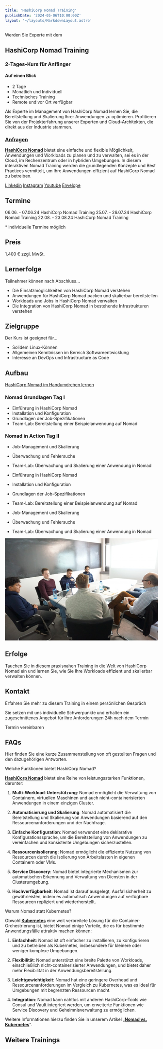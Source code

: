 ```yaml
---
title: 'HashiCorp Nomad Training'
publishDate: '2024-05-06T10:00:00Z'
layout: '~/layouts/MarkdownLayout.astro'
---
```


Werden Sie Experte mit dem

## HashiCorp Nomad Training

### 2-Tages-Kurs für Anfänger

#### Auf einen Blick

* 2 Tage
* Monatlich und Individuell
* Technisches Training
* Remote und vor Ort verfügbar

Als Experte im Management von HashiCorp Nomad lernen Sie, die Bereitstellung und Skalierung Ihrer Anwendungen zu optimieren. Profitieren Sie von der Projekterfahrung unserer Experten und Cloud-Architekten, die direkt aus der Industrie stammen.

### [Anfragen](#sec1)

**[HashiCorp Nomad](https://thinkport.digital/setup-von-hashicorp-nomad/)** bietet eine einfache und flexible Möglichkeit, Anwendungen und Workloads zu planen und zu verwalten, sei es in der Cloud, im Rechenzentrum oder in hybriden Umgebungen. In diesem interaktiven Nomad Training werden die grundlegenden Konzepte und Best Practices vermittelt, um Ihre Anwendungen effizient auf HashiCorp Nomad zu betreiben.

[](#linksection)[Linkedin](https://www.linkedin.com/company/11759873) [Instagram](https://www.instagram.com/thinkport/) [Youtube](https://www.youtube.com/channel/UCnke3WYRT6bxuMK2t4jw2qQ) [Envelope](mailto:tdrechsel@thinkport.digital)

## Termine

06.06. - 07.06.24 HashiCorp Nomad Training
25.07. - 26.07.24 HashiCorp Nomad Training
22.08. - 23.08.24 HashiCorp Nomad Training

\* individuelle Termine möglich

## Preis

1.400 € zzgl. MwSt.

## Lernerfolge

Teilnehmer können nach Abschluss...

* Die Einsatzmöglichkeiten von HashiCorp Nomad verstehen
* Anwendungen für HashiCorp Nomad packen und skalierbar bereitstellen
* Workloads und Jobs in HashiCorp Nomad verwalten
* Die Integration von HashiCorp Nomad in bestehende Infrastrukturen verstehen

## Zielgruppe

Der Kurs ist geeignet für...

* Solidem Linux-Können
* Allgemeinen Kenntnissen im Bereich Softwareentwicklung
* Interesse an DevOps und Infrastructure as Code

## Aufbau

[HashiCorp Nomad im Handumdrehen lernen](https://www.hashicorp.com/)

### Nomad Grundlagen Tag I

* Einführung in HashiCorp Nomad
* Installation und Konfiguration
* Grundlagen der Job-Spezifikationen
* Team-Lab: Bereitstellung einer Beispielanwendung auf Nomad

### Nomad in Action Tag II

* Job-Management und Skalierung
* Überwachung und Fehlersuche
* Team-Lab: Überwachung und Skalierung einer Anwendung in Nomad

* Einführung in HashiCorp Nomad
* Installation und Konfiguration
* Grundlagen der Job-Spezifikationen
* Team-Lab: Bereitstellung einer Beispielanwendung auf Nomad

* Job-Management und Skalierung
* Überwachung und Fehlersuche
* Team-Lab: Überwachung und Skalierung einer Anwendung in Nomad

![Sechs Personen, die an einem Tisch sitzen und offenbar verhandeln oder über Geschäfte sprechen.](images/DSC01530-1024x683.jpg)

## Erfolge

Tauchen Sie in diesem praxisnahen Training in die Welt von HashiCorp Nomad ein und lernen Sie, wie Sie Ihre Workloads effizient und skalierbar verwalten können.

## Kontakt

Erfahren Sie mehr zu diesem Training in einem persönlichen Gespräch

Sie setzen mit uns individuelle Schwerpunkte und erhalten ein zugeschnittenes Angebot für Ihre Anforderungen 24h nach dem Termin

Termin vereinbaren

## FAQs

Hier finden Sie eine kurze Zusammenstellung von oft gestellten Fragen und den dazugehörigen Antworten.

Welche Funktionen bietet HashiCorp Nomad?

**[HashiCorp Nomad](https://thinkport.digital/setup-von-hashicorp-nomad/)** bietet eine Reihe von leistungsstarken Funktionen, darunter: 

1. **Multi-Workload-Unterstützung**: Nomad ermöglicht die Verwaltung von Containern, virtuellen Maschinen und auch nicht-containerisierten Anwendungen in einem einzigen Cluster.

2. **Automatisierung und Skalierung**: Nomad automatisiert die Bereitstellung und Skalierung von Anwendungen basierend auf den Ressourcenanforderungen und der Nachfrage.

3. **Einfache Konfiguration**: Nomad verwendet eine deklarative Konfigurationssprache, um die Bereitstellung von Anwendungen zu vereinfachen und konsistente Umgebungen sicherzustellen.

4. **Ressourcenisolierung**: Nomad ermöglicht die effiziente Nutzung von Ressourcen durch die Isolierung von Arbeitslasten in eigenen Containern oder VMs.

5. **Service Discovery**: Nomad bietet integrierte Mechanismen zur automatischen Erkennung und Verwaltung von Diensten in der Clusterumgebung.

6. **Hochverfügbarkeit**: Nomad ist darauf ausgelegt, Ausfallsicherheit zu gewährleisten, indem es automatisch Anwendungen auf verfügbare Ressourcen repliziert und wiederherstellt.

Warum Nomad statt Kubernetes?

Obwohl **[Kubernetes](https://thinkport.digital/nomad-vs-kubernetes/)** eine weit verbreitete Lösung für die Container-Orchestrierung ist, bietet Nomad einige Vorteile, die es für bestimmte Anwendungsfälle attraktiv machen können: 

1. **Einfachheit**: Nomad ist oft einfacher zu installieren, zu konfigurieren und zu betreiben als Kubernetes, insbesondere für kleinere oder weniger komplexe Umgebungen.

2. **Flexibilität**: Nomad unterstützt eine breite Palette von Workloads, einschließlich nicht-containerisierter Anwendungen, und bietet daher mehr Flexibilität in der Anwendungsbereitstellung.

3. **Leichtgewichtigkeit**: Nomad hat eine geringere Overhead und Ressourcenanforderungen im Vergleich zu Kubernetes, was es ideal für Umgebungen mit begrenzten Ressourcen macht.

4. **Integration**: Nomad kann nahtlos mit anderen HashiCorp-Tools wie Consul und Vault integriert werden, um erweiterte Funktionen wie Service Discovery und Geheimnisverwaltung zu ermöglichen.

Weitere Informationen hierzu finden Sie in unserem Artikel „[**Nomad vs. Kubernetes**](https://thinkport.digital/nomad-vs-kubernetes/)“.

## Weitere Trainings
